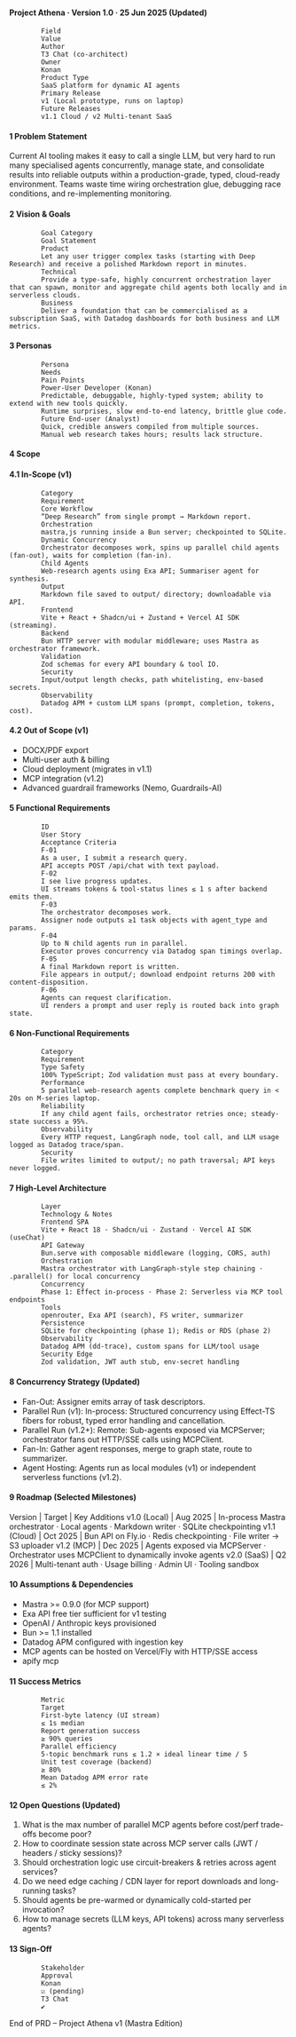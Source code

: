 #### Project Athena · Version 1.0 · 25 Jun 2025 (Updated)

    		Field
    		Value
    		Author
    		T3 Chat (co-architect)
    		Owner
    		Konan
    		Product Type
    		SaaS platform for dynamic AI agents
    		Primary Release
    		v1 (Local prototype, runs on laptop)
    		Future Releases
    		v1.1 Cloud / v2 Multi-tenant SaaS

#### 1 Problem Statement

Current AI tooling makes it easy to call a single LLM, but very hard to run many specialised agents concurrently, manage state, and consolidate results into reliable outputs within a production-grade, typed, cloud-ready environment. Teams waste time wiring orchestration glue, debugging race conditions, and re-implementing monitoring.

#### 2 Vision & Goals

    		Goal Category
    		Goal Statement
    		Product
    		Let any user trigger complex tasks (starting with Deep Research) and receive a polished Markdown report in minutes.
    		Technical
    		Provide a type-safe, highly concurrent orchestration layer that can spawn, monitor and aggregate child agents both locally and in serverless clouds.
    		Business
    		Deliver a foundation that can be commercialised as a subscription SaaS, with Datadog dashboards for both business and LLM metrics.

#### 3 Personas

    		Persona
    		Needs
    		Pain Points
    		Power-User Developer (Konan)
    		Predictable, debuggable, highly-typed system; ability to extend with new tools quickly.
    		Runtime surprises, slow end-to-end latency, brittle glue code.
    		Future End-user (Analyst)
    		Quick, credible answers compiled from multiple sources.
    		Manual web research takes hours; results lack structure.

#### 4 Scope

#### 4.1 In-Scope (v1)

    		Category
    		Requirement
    		Core Workflow
    		“Deep Research” from single prompt → Markdown report.
    		Orchestration
    		mastra,js running inside a Bun server; checkpointed to SQLite.
    		Dynamic Concurrency
    		Orchestrator decomposes work, spins up parallel child agents (fan-out), waits for completion (fan-in).
    		Child Agents
    		Web-research agents using Exa API; Summariser agent for synthesis.
    		Output
    		Markdown file saved to output/ directory; downloadable via API.
    		Frontend
    		Vite + React + Shadcn/ui + Zustand + Vercel AI SDK (streaming).
    		Backend
    		Bun HTTP server with modular middleware; uses Mastra as orchestrator framework.
    		Validation
    		Zod schemas for every API boundary & tool IO.
    		Security
    		Input/output length checks, path whitelisting, env-based secrets.
    		Observability
    		Datadog APM + custom LLM spans (prompt, completion, tokens, cost).

#### 4.2 Out of Scope (v1)

- DOCX/PDF export
- Multi-user auth & billing
- Cloud deployment (migrates in v1.1)
- MCP integration (v1.2)
- Advanced guardrail frameworks (Nemo, Guardrails-AI)

#### 5 Functional Requirements

    		ID
    		User Story
    		Acceptance Criteria
    		F-01
    		As a user, I submit a research query.
    		API accepts POST /api/chat with text payload.
    		F-02
    		I see live progress updates.
    		UI streams tokens & tool-status lines ≤ 1 s after backend emits them.
    		F-03
    		The orchestrator decomposes work.
    		Assigner node outputs ≥1 task objects with agent_type and params.
    		F-04
    		Up to N child agents run in parallel.
    		Executor proves concurrency via Datadog span timings overlap.
    		F-05
    		A final Markdown report is written.
    		File appears in output/; download endpoint returns 200 with content-disposition.
    		F-06
    		Agents can request clarification.
    		UI renders a prompt and user reply is routed back into graph state.

#### 6 Non-Functional Requirements

    		Category
    		Requirement
    		Type Safety
    		100% TypeScript; Zod validation must pass at every boundary.
    		Performance
    		5 parallel web-research agents complete benchmark query in < 20s on M-series laptop.
    		Reliability
    		If any child agent fails, orchestrator retries once; steady-state success ≥ 95%.
    		Observability
    		Every HTTP request, LangGraph node, tool call, and LLM usage logged as Datadog trace/span.
    		Security
    		File writes limited to output/; no path traversal; API keys never logged.

#### 7 High-Level Architecture

    		Layer
    		Technology & Notes
    		Frontend SPA
    		Vite + React 18 · Shadcn/ui · Zustand · Vercel AI SDK (useChat)
    		API Gateway
    		Bun.serve with composable middleware (logging, CORS, auth)
    		Orchestration
    		Mastra orchestrator with LangGraph-style step chaining · .parallel() for local concurrency
    		Concurrency
    		Phase 1: Effect in-process · Phase 2: Serverless via MCP tool endpoints
    		Tools
    		openrouter, Exa API (search), FS writer, summarizer
    		Persistence
    		SQLite for checkpointing (phase 1); Redis or RDS (phase 2)
    		Observability
    		Datadog APM (dd-trace), custom spans for LLM/tool usage
    		Security Edge
    		Zod validation, JWT auth stub, env-secret handling

#### 8 Concurrency Strategy (Updated)

- Fan-Out: Assigner emits array of task descriptors.
- Parallel Run (v1): In-process: Structured concurrency using Effect-TS fibers for robust, typed error handling and cancellation.
- Parallel Run (v1.2+): Remote: Sub-agents exposed via MCPServer; orchestrator fans out HTTP/SSE calls using MCPClient.
- Fan-In: Gather agent responses, merge to graph state, route to summarizer.
- Agent Hosting: Agents run as local modules (v1) or independent serverless functions (v1.2).

#### 9 Roadmap (Selected Milestones)

Version | Target | Key Additions
v1.0 (Local) | Aug 2025 | In-process Mastra orchestrator · Local agents · Markdown writer · SQLite checkpointing
v1.1 (Cloud) | Oct 2025 | Bun API on Fly.io · Redis checkpointing · File writer → S3 uploader
v1.2 (MCP) | Dec 2025 | Agents exposed via MCPServer · Orchestrator uses MCPClient to dynamically invoke agents
v2.0 (SaaS) | Q2 2026 | Multi-tenant auth · Usage billing · Admin UI · Tooling sandbox

#### 10 Assumptions & Dependencies

- Mastra >= 0.9.0 (for MCP support)
- Exa API free tier sufficient for v1 testing
- OpenAI / Anthropic keys provisioned
- Bun >= 1.1 installed
- Datadog APM configured with ingestion key
- MCP agents can be hosted on Vercel/Fly with HTTP/SSE access
- apify mcp

#### 11 Success Metrics

    		Metric
    		Target
    		First-byte latency (UI stream)
    		≤ 1s median
    		Report generation success
    		≥ 90% queries
    		Parallel efficiency
    		5-topic benchmark runs ≤ 1.2 × ideal linear time / 5
    		Unit test coverage (backend)
    		≥ 80%
    		Mean Datadog APM error rate
    		≤ 2%

#### 12 Open Questions (Updated)

1. What is the max number of parallel MCP agents before cost/perf trade-offs become poor?
2. How to coordinate session state across MCP server calls (JWT / headers / sticky sessions)?
3. Should orchestration logic use circuit-breakers & retries across agent services?
4. Do we need edge caching / CDN layer for report downloads and long-running tasks?
5. Should agents be pre-warmed or dynamically cold-started per invocation?
6. How to manage secrets (LLM keys, API tokens) across many serverless agents?

#### 13 Sign-Off

    		Stakeholder
    		Approval
    		Konan
    		☑ (pending)
    		T3 Chat
    		✔

End of PRD – Project Athena v1 (Mastra Edition)
